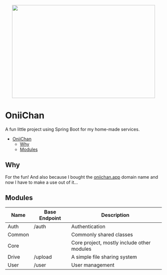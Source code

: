 <p align="center">
  <img width="460" height="300" src="https://oniichan.app/static/sparkle.gif">
</p>

# OniiChan

A fun little project using Spring Boot for my home-made services.

- [OniiChan](#oniichan)
  - [Why](#why)
  - [Modules](#modules)

## Why

For the fun! And also because I bought the [oniichan.app](https://oniichan.app) domain name and now I have to make a use out of it... 

## Modules

| Name   | Base Endpoint | Description                                |
|--------|---------------|--------------------------------------------|
| Auth   | /auth         | Authentication                             |
| Common |               | Commonly shared classes                    |
| Core   |               | Core project, mostly include other modules |
| Drive  | /upload       | A simple file sharing system               |
| User   | /user         | User management                            |

